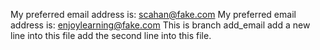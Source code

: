 My preferred email address is: scahan@fake.com
My preferred email address is: enjoylearning@fake.com
This is branch add_email
add a new line into this file
add the second line into this file.
